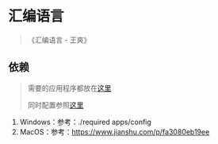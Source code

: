# 汇编语言

> 《汇编语言 - 王爽》

## 依赖

> 需要的应用程序都放在[这里](./required_apps)
>
> 同时配置参照[这里](https://www.mikcerasus.com/dosbox%E9%85%8D%E7%BD%AE)

1. Windows：参考：./required apps/config
2. MacOS：参考：https://www.jianshu.com/p/fa3080eb19ee

